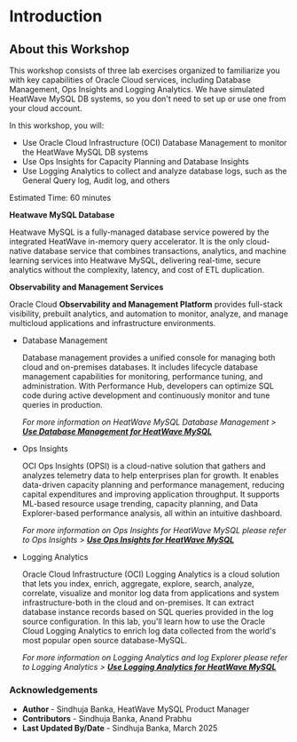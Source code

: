 # Introduction

## About this Workshop

 This workshop consists of three lab exercises organized to familiarize you with key capabilities of Oracle Cloud services, including Database Management, Ops Insights and Logging Analytics. We have simulated HeatWave MySQL DB systems, so you don't need to set up or use one from your cloud account.

In this workshop, you will:

* Use Oracle Cloud Infrastructure (OCI) Database Management to monitor the HeatWave MySQL DB systems
* Use Ops Insights for Capacity Planning and Database Insights
* Use Logging Analytics to collect and analyze database logs, such as the General Query log, Audit log, and others

Estimated Time: 60 minutes

**Heatwave MySQL Database**

Heatwave MySQL is a fully-managed database service powered by the integrated HeatWave in-memory query accelerator. It is the only cloud-native database service that combines transactions, analytics, and machine learning services into Heatwave MySQL, delivering real-time, secure analytics without the complexity, latency, and cost of ETL duplication.

**Observability and Management Services**

Oracle Cloud **Observability and Management Platform** provides full-stack visibility, prebuilt analytics, and automation to monitor, analyze, and manage multicloud applications and infrastructure environments.

- Database Management

    Database management provides a unified console for managing both cloud and on-premises databases. It includes lifecycle database management capabilities for monitoring, performance tuning, and administration. With Performance Hub, developers can optimize SQL code during active development and continuously monitor and tune queries in production.

    *For more information on HeatWave MySQL Database Management > **[Use Database Management for HeatWave MySQL](https://docs.oracle.com/en-us/iaas/database-management/doc/database-management-mysql-heatwave.html)***

- Ops Insights

    OCI Ops Insights (OPSI) is a cloud-native solution that gathers and analyzes telemetry data to help enterprises plan for growth. It enables data-driven capacity planning and performance management, reducing capital expenditures and improving application throughput. It supports ML-based resource usage trending, capacity planning, and Data Explorer-based performance analysis, all within an intuitive dashboard.

    *For more information on Ops Insights for HeatWave MySQL please refer to Ops Insights > **[Use Ops Insights for HeatWave MySQL](https://docs.oracle.com/en-us/iaas/operations-insights/home.htm)***

- Logging Analytics

    Oracle Cloud Infrastructure (OCI) Logging Analytics is a cloud solution that lets you index, enrich, aggregate, explore, search, analyze, correlate, visualize and monitor log data from applications and system infrastructure-both in the cloud and on-premises. It can extract database instance records based on SQL queries provided in the log source configuration. In this lab, you'll learn how to use the Oracle Cloud Logging Analytics to enrich log data collected from the world's most popular open source database-MySQL.

    *For more information on Logging Analytics and log Explorer please refer to Logging Analytics > **[Use Logging Analytics for HeatWave MySQL](https://docs.oracle.com/en-us/iaas/logging-analytics/doc/oracle-defined-sources.html)***

### Acknowledgements

- **Author** - Sindhuja Banka, HeatWave MySQL Product Manager
- **Contributors** - Sindhuja Banka, Anand Prabhu
- **Last Updated By/Date** - Sindhuja Banka, March 2025
